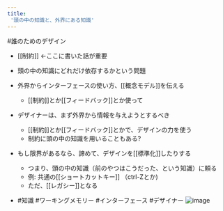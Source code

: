 ```yaml
---
title:
 '頭の中の知識と、外界にある知識'
---
```


#誰のためのデザイン

- [[制約]] <-ここに書いた話が重要

- 頭の中の知識にどれだけ依存するかという問題
- 外界からインターフェースの使い方、[[概念モデル]]を伝える
    - [[制約]]とか[[フィードバック]]とか使って

- デザイナーは、まず外界から情報を与えようとするべき
    - [[制約]]とか[[フィードバック]]とかで、デザインの力を使う
    - 制約に頭の中の知識を用いることもある?
- もし限界があるなら、諦めて、デザインを[[標準化]]したりする
    - つまり、頭の中の知識（前のやつはこうだった、という知識）に頼る
    - 例: 共通の[[ショートカットキー]] （ctrl-Zとか)
    - ただ、[[レガシー]]となる


- #知識 #ワーキングメモリー #インターフェース #デザイナー
![image](https://gyazo.com/0b42725f564ebc344881e5e662ab0b36/thumb/1000)
